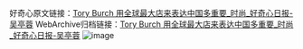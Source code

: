 好奇心原文链接：[Tory Burch 用全球最大店来表达中国多重要_时尚_好奇心日报-吴亭蓉](https://www.qdaily.com/articles/3172.html)
WebArchive归档链接：[Tory Burch 用全球最大店来表达中国多重要_时尚_好奇心日报-吴亭蓉](http://web.archive.org/web/20190623151638/https://www.qdaily.com/articles/3172.html)
![image](http://ww3.sinaimg.cn/large/007d5XDply1g3v6shup0fj30u02gyb29)